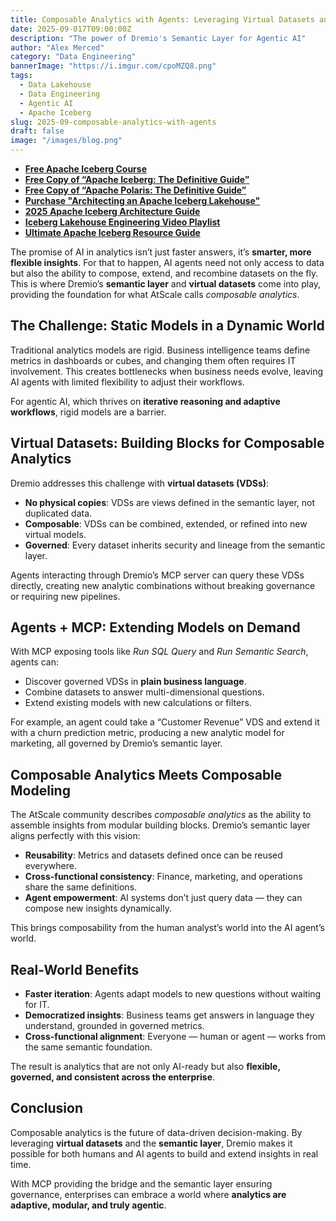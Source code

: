 ```yaml
---
title: Composable Analytics with Agents: Leveraging Virtual Datasets and the Semantic Layer
date: 2025-09-017T09:00:00Z
description: "The power of Dremio's Semantic Layer for Agentic AI"
author: "Alex Merced"
category: "Data Engineering"
bannerImage: "https://i.imgur.com/cpoMZQ8.png"
tags:
  - Data Lakehouse
  - Data Engineering
  - Agentic AI
  - Apache Iceberg
slug: 2025-09-composable-analytics-with-agents
draft: false
image: "/images/blog.png"
---
```


- **[Free Apache Iceberg Course](https://hello.dremio.com/webcast-an-apache-iceberg-lakehouse-crash-course-reg.html?utm_source=ev_external_blog&utm_medium=influencer&utm_campaign=semantic_layer&utm_content=alexmerced&utm_term=semantic_layer)**  
- **[Free Copy of “Apache Iceberg: The Definitive Guide”](https://hello.dremio.com/wp-apache-iceberg-the-definitive-guide-reg.html?utm_source=ev_external_blog&utm_medium=influencer&utm_campaign=semantic_layer&utm_content=alexmerced&utm_term=semantic_layer)**  
- **[Free Copy of “Apache Polaris: The Definitive Guide”](https://hello.dremio.com/wp-apache-polaris-guide-reg.html?utm_source=ev_external_blog&utm_medium=influencer&utm_campaign=semantic_layer&utm_content=alexmerced&utm_term=semantic_layer)** 
- **[Purchase "Architecting an Apache Iceberg Lakehouse"](https://www.manning.com/books/architecting-an-apache-iceberg-lakehouse?utm_source=merced&utm_medium=affiliate&utm_campaign=book_merced&a_aid=merced&a_bid=7eac4151)**
- **[2025 Apache Iceberg Architecture Guide](https://medium.com/data-engineering-with-dremio/2025-guide-to-architecting-an-iceberg-lakehouse-9b19ed42c9de)**  
- **[Iceberg Lakehouse Engineering Video Playlist](https://youtube.com/playlist?list=PLsLAVBjQJO0p0Yq1fLkoHvt2lEJj5pcYe&si=WTSnqjXZv6Glkc3y)**  
- **[Ultimate Apache Iceberg Resource Guide](https://medium.com/data-engineering-with-dremio/ultimate-directory-of-apache-iceberg-resources-e3e02efac62e)** 


The promise of AI in analytics isn’t just faster answers, it’s **smarter, more flexible insights**. For that to happen, AI agents need not only access to data but also the ability to compose, extend, and recombine datasets on the fly. This is where Dremio’s **semantic layer** and **virtual datasets** come into play, providing the foundation for what AtScale calls *composable analytics*.

## The Challenge: Static Models in a Dynamic World

Traditional analytics models are rigid. Business intelligence teams define metrics in dashboards or cubes, and changing them often requires IT involvement. This creates bottlenecks when business needs evolve, leaving AI agents with limited flexibility to adjust their workflows.  

For agentic AI, which thrives on **iterative reasoning and adaptive workflows**, rigid models are a barrier.

## Virtual Datasets: Building Blocks for Composable Analytics

Dremio addresses this challenge with **virtual datasets (VDSs)**:  

- **No physical copies**: VDSs are views defined in the semantic layer, not duplicated data.  
- **Composable**: VDSs can be combined, extended, or refined into new virtual models.  
- **Governed**: Every dataset inherits security and lineage from the semantic layer.  

Agents interacting through Dremio’s MCP server can query these VDSs directly, creating new analytic combinations without breaking governance or requiring new pipelines.

## Agents + MCP: Extending Models on Demand

With MCP exposing tools like *Run SQL Query* and *Run Semantic Search*, agents can:  

- Discover governed VDSs in **plain business language**.  
- Combine datasets to answer multi-dimensional questions.  
- Extend existing models with new calculations or filters.  

For example, an agent could take a “Customer Revenue” VDS and extend it with a churn prediction metric, producing a new analytic model for marketing, all governed by Dremio’s semantic layer.

## Composable Analytics Meets Composable Modeling

The AtScale community describes *composable analytics* as the ability to assemble insights from modular building blocks. Dremio’s semantic layer aligns perfectly with this vision:  

- **Reusability**: Metrics and datasets defined once can be reused everywhere.  
- **Cross-functional consistency**: Finance, marketing, and operations share the same definitions.  
- **Agent empowerment**: AI systems don’t just query data — they can compose new insights dynamically.  

This brings composability from the human analyst’s world into the AI agent’s world.

## Real-World Benefits

- **Faster iteration**: Agents adapt models to new questions without waiting for IT.  
- **Democratized insights**: Business teams get answers in language they understand, grounded in governed metrics.  
- **Cross-functional alignment**: Everyone — human or agent — works from the same semantic foundation.  

The result is analytics that are not only AI-ready but also **flexible, governed, and consistent across the enterprise**.

## Conclusion

Composable analytics is the future of data-driven decision-making. By leveraging **virtual datasets** and the **semantic layer**, Dremio makes it possible for both humans and AI agents to build and extend insights in real time.  

With MCP providing the bridge and the semantic layer ensuring governance, enterprises can embrace a world where **analytics are adaptive, modular, and truly agentic**.
